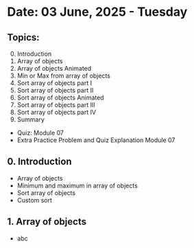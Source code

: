 # Date: 03 June, 2025 - Tuesday

## Topics:
0. Introduction
1. Array of objects
2. Array of objects Animated
3. Min or Max from array of objects
4. Sort array of objects part I
5. Sort array of objects part II
6. Sort array of objects Animated
7. Sort array of objects part III
8. Sort array of objects part IV
9. Summary
- Quiz: Module 07
- Extra Practice Problem and Quiz Explanation Module 07

## 0. Introduction
- Array of objects
- Minimum and maximum in array of objects
- Sort array of objects
- Custom sort

## 1. Array of objects
- abc
